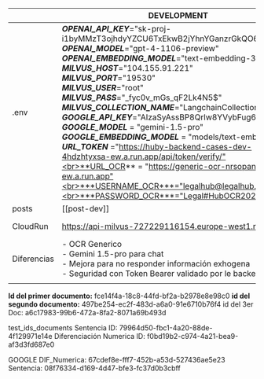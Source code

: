 
|             | DEVELOPMENT                                                                                                                                                                                                                                                                                                                                                                                                                                                                                                                                                                                                                                                                                                                                                                                             | PRODUCTION                                                                                                                                                                                                                                                                                                                                                                                                                                                                                                                                                                                                                                                                                                                                                                                              |
| ----------- | ------------------------------------------------------------------------------------------------------------------------------------------------------------------------------------------------------------------------------------------------------------------------------------------------------------------------------------------------------------------------------------------------------------------------------------------------------------------------------------------------------------------------------------------------------------------------------------------------------------------------------------------------------------------------------------------------------------------------------------------------------------------------------------------------------- | ------------------------------------------------------------------------------------------------------------------------------------------------------------------------------------------------------------------------------------------------------------------------------------------------------------------------------------------------------------------------------------------------------------------------------------------------------------------------------------------------------------------------------------------------------------------------------------------------------------------------------------------------------------------------------------------------------------------------------------------------------------------------------------------------------- |
| .env        | ***OPENAI_API_KEY***="sk-proj-i1byMMzT3ojhdyYZCU6TxEkwB2jYhnYGanzrGkQO6qglGhs..."<br>***OPENAI_MODEL***="gpt-4-1106-preview"<br>***OPENAI_EMBEDDING_MODEL***="text-embedding-3-small"<br>***MILVUS_HOST***="104.155.91.221"<br>***MILVUS_PORT***="19530"<br>***MILVUS_USER***="root"<br>***MILVUS_PASS***="_fyc0v_mGs_qF2Lk4N5$"<br>***MILVUS_COLLECTION_NAME***="LangchainCollection"<br>***GOOGLE_API_KEY***="AIzaSyAssBP8Qrlw8YVybFug6h...."<br>***GOOGLE_MODEL*** = "gemini-1.5-pro"<br>***GOOGLE_EMBEDDING_MODEL*** = "models/text-embedding"<br>***URL_TOKEN*** ="https://huby-backend-cases-dev-4hdzhtyxsa-ew.a.run.app/api/token/verify/"<br>**URL_OCR** = "https://generic-ocr-nrsopan4gq-ew.a.run.app"<br>***USERNAME_OCR***="legalhub@legalhub.com"<br>***PASSWORD_OCR***="Legal#HubOCR2024" | ***OPENAI_API_KEY***="sk-proj-i1byMMzT3ojhdyYZCU6TxEkwB2jYhnYGanzrGkQO6qglGhs..."<br>***OPENAI_MODEL***="gpt-4-1106-preview"<br>***OPENAI_EMBEDDING_MODEL***="text-embedding-3-small"<br>***MILVUS_HOST***="104.155.91.221"<br>***MILVUS_PORT***="19530"<br>***MILVUS_USER***="root"<br>***MILVUS_PASS***="_fyc0v_mGs_qF2Lk4N5$"<br>***MILVUS_COLLECTION_NAME***="LangchainCollection"<br>***GOOGLE_API_KEY***="AIzaSyAssBP8Qrlw8YVybFug6h...."<br>***GOOGLE_MODEL*** = "gemini-1.5-pro"<br>***GOOGLE_EMBEDDING_MODEL*** = "models/text-embedding"<br>***URL_TOKEN*** ="https://huby-backend-cases-dev-4hdzhtyxsa-ew.a.run.app/api/token/verify/"<br>**URL_OCR** = "https://generic-ocr-nrsopan4gq-ew.a.run.app"<br>***USERNAME_OCR***="legalhub@legalhub.com"<br>***PASSWORD_OCR***="Legal#HubOCR2024" |
| posts       | [[post-dev]]                                                                                                                                                                                                                                                                                                                                                                                                                                                                                                                                                                                                                                                                                                                                                                                            | [[post-prod]]                                                                                                                                                                                                                                                                                                                                                                                                                                                                                                                                                                                                                                                                                                                                                                                           |
| CloudRun    | https://api-milvus-727229116154.europe-west1.run.app/                                                                                                                                                                                                                                                                                                                                                                                                                                                                                                                                                                                                                                                                                                                                                   | https://api-milvus-dev-727229116154.europe-west1.run.app/                                                                                                                                                                                                                                                                                                                                                                                                                                                                                                                                                                                                                                                                                                                                               |
| Diferencias | - OCR Generico<br>- Gemini 1.5-pro para chat<br>-  Mejora para no responder información exhogena<br>- Seguridad con Token Bearer validado por le backend                                                                                                                                                                                                                                                                                                                                                                                                                                                                                                                                                                                                                                                |                                                                                                                                                                                                                                                                                                                                                                                                                                                                                                                                                                                                                                                                                                                                                                                                         |
|             |                                                                                                                                                                                                                                                                                                                                                                                                                                                                                                                                                                                                                                                                                                                                                                                                         |                                                                                                                                                                                                                                                                                                                                                                                                                                                                                                                                                                                                                                                                                                                                                                                                         |
**Id del primer documento:** fce14f4a-18c8-44fd-bf2a-b2978e8e98c0
**id del segundo documento:** 497be254-ec2f-483d-a6a0-91e6710b76f4
id del 3er Doc: a6c17983-99b6-472a-8fa2-8071a69b493d

test_ids_documents
Sentencia ID: 79964d50-fbc1-4a20-88de-4f129971e14e
Diferenciación Numerica ID: f0bd19b2-c974-4a21-bea9-af3d3fd687e0

GOOGLE
DIF_Numerica: 67cdef8e-fff7-452b-a53d-527436ae5e23
Sentencia: 08f76334-d169-4d47-bfe3-fc37d0b3cbff